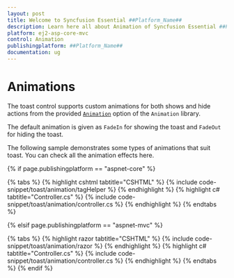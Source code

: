 ```yaml
---
layout: post
title: Welcome to Syncfusion Essential ##Platform_Name##
description: Learn here all about Animation of Syncfusion Essential ##Platform_Name## widgets based on HTML5 and jQuery.
platform: ej2-asp-core-mvc
control: Animation
publishingplatform: ##Platform_Name##
documentation: ug
---
```



# Animations

The toast control supports custom animations for both shows and hide actions from the provided [`Animation`](https://help.syncfusion.com/cr/aspnetcore-js2/Syncfusion.EJ2.Notifications.Toast.html#Syncfusion_EJ2_Notifications_Toast_Animation) option of the `Animation` library.

The default animation is given as `FadeIn` for showing the toast and `FadeOut` for hiding the toast.

The following sample demonstrates some types of animations that suit toast. You can check all the animation effects here.

{% if page.publishingplatform == "aspnet-core" %}

{% tabs %}
{% highlight cshtml tabtitle="CSHTML" %}
{% include code-snippet/toast/animation/tagHelper %}
{% endhighlight %}
{% highlight c# tabtitle="Controller.cs" %}
{% include code-snippet/toast/animation/controller.cs %}
{% endhighlight %}
{% endtabs %}

{% elsif page.publishingplatform == "aspnet-mvc" %}

{% tabs %}
{% highlight razor tabtitle="CSHTML" %}
{% include code-snippet/toast/animation/razor %}
{% endhighlight %}
{% highlight c# tabtitle="Controller.cs" %}
{% include code-snippet/toast/animation/controller.cs %}
{% endhighlight %}
{% endtabs %}
{% endif %}

